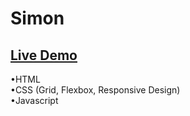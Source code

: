 # Simon  
  
## [Live Demo](https://nachokai.github.io/simondice/)  
•HTML  
•CSS (Grid, Flexbox, Responsive Design)  
•Javascript  

